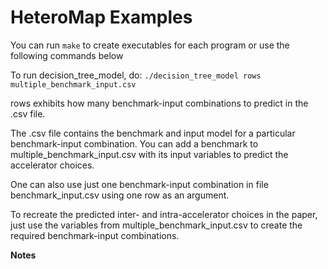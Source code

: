 HeteroMap Examples
==================

You can run ```make``` to create executables for each program or use the following commands below

To run decision_tree_model, do:
  ```./decision_tree_model rows multiple_benchmark_input.csv```

rows exhibits how many benchmark-input combinations to predict in the .csv file.

The .csv file contains the benchmark and input model for a particular benchmark-input combination.
You can add a benchmark to multiple_benchmark_input.csv with its input variables to predict the accelerator choices.

One can also use just one benchmark-input combination in file benchmark_input.csv using one row as an argument.

To recreate the predicted inter- and intra-accelerator choices in the paper, just use the variables from 
multiple_benchmark_input.csv to create the required benchmark-input combinations.

**Notes**
